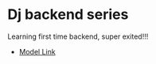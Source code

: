 # Dj backend series

Learning first time backend, super exited!!!
- [Model Link](https://app.eraser.io/workspace/YtPqZ1VogxGy1jzIDkzj)
